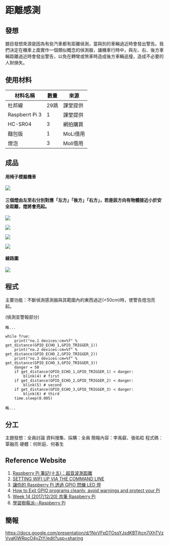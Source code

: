 # 距離感測

## 發想
題目發想來源是因為有些汽車都有距離偵測，當與別的車輛過近時會發出警告。我們決定在機車上面實作一個類似概念的偵測器，讓機車行時中，與左、右、後方車輛距離過近時會發出警告，以免在轉彎或煞車時造成後方車輛追撞，造成不必要的人財損失。

## 使用材料
| 材料名稱 | 數量 | 來源 |
| ------ | ------ | ------ |
| 杜邦線 | 29跳 | 課堂提供 |
| Raspberrt Pi 3 | 1 | 課堂提供 |
| HC-SR04 | 3 | 網拍購買 |
| 麵包版 | 1 | MoLi借用 |
| 燈泡 | 3 | Moli借用 |

## 成品
#### 用椅子模擬機車
![](https://i.imgur.com/XpkmSsD.jpg)

#### 三個燈由左至右分別對應「左方」「後方」「右方」，若是該方向有物體接近小於安全距離，燈將會亮起。
![](https://i.imgur.com/7I2w9UW.jpg)

![](https://i.imgur.com/lXuhe9L.jpg)

![](https://i.imgur.com/0c0zJh5.jpg)

![](https://i.imgur.com/Hz49qqN.jpg)

#### 線路圖
![](https://i.imgur.com/K2KEHRH.png)

## 程式
主要功能：不斷偵測感測器與其範圍內的東西過近(<50cm)時，使警告燈泡亮起。

(偵測並警報部分)
```python=
略...

while True:
	print("no.1 devices:cm=%f" % get_distance(GPIO_ECHO_1,GPIO_TRIGGER_1))
	print("no.2 devices:cm=%f" % get_distance(GPIO_ECHO_2,GPIO_TRIGGER_2))
	print("no.3 devices:cm=%f" % get_distance(GPIO_ECHO_3,GPIO_TRIGGER_3))
	danger = 50
	if get_distance(GPIO_ECHO_1,GPIO_TRIGGER_1) < danger:
		blink(4) # first
	if get_distance(GPIO_ECHO_2,GPIO_TRIGGER_2) < danger:
		blink(5) # second
	if get_distance(GPIO_ECHO_3,GPIO_TRIGGER_3) < danger:
		blink(6) # third
	time.sleep(0.005)

略...
```
## 分工
主題發想：全員討論
資料搜集、採購：全員
簡報內容：李禹叡、張佑崧
程式碼：覃融亮
硬體：何昕庭、何春生
## Reference Website
1. [Raspberry Pi 筆記(十五)：超音波測距離](http://atceiling.blogspot.tw/2014/03/raspberry-pi_18.html)
2. [SETTING WIFI UP VIA THE COMMAND LINE](https://www.raspberrypi.org/documentation/configuration/wireless/wireless-cli.md)
3. [讓你的 Raspberry Pi 透過 GPIO 閃爍 LED 燈](https://coldnew.github.io/f7349436/)
4. [How to Exit GPIO programs cleanly, avoid warnings and protect your Pi](http://raspi.tv/2013/rpi-gpio-basics-3-how-to-exit-gpio-programs-cleanly-avoid-warnings-and-protect-your-pi)
5. [Week 14 (2017/12/20) 共筆 Raspberry Pi](https://hackmd.io/OwFgjATAHAZgrMAtANgEYBMDMjye1CEZRABhLDhNQggE5N1ag===?view)
6. [學習樹莓派--Raspberry Pi](https://sites.google.com/site/raspberypishare0918/home/lei-bi-gan-ce/chao-yin-bo-ce-ju)

## 簡報
https://docs.google.com/presentation/d/1NxVFpDTOssYJsdKBTjhcn7iXhTVzVvaKlWRpcO4yZtY/edit?usp=sharing
